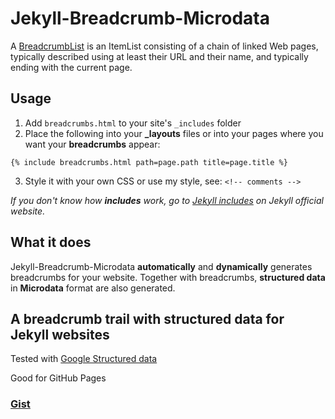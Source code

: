 # Jekyll-Breadcrumb-Microdata

A [BreadcrumbList](https://schema.org/BreadcrumbList) is an ItemList consisting of a chain of linked Web pages, typically described using at least their URL and their name, and typically ending with the current page.

## Usage

1. Add `breadcrumbs.html` to your site's `_includes` folder
2. Place the following into your **_layouts** files or into your pages where you want your **breadcrumbs** appear:

  ```liquid
  {% include breadcrumbs.html path=page.path title=page.title %}
  ```

3. Style it with your own CSS or use my style, see: `<!-- comments -->`

*If you don't know how **includes** work, go to [Jekyll includes](https://jekyllrb.com/docs/includes/) on Jekyll official website.*

## What it does

Jekyll-Breadcrumb-Microdata **automatically** and **dynamically** generates breadcrumbs for your website. 
Together with breadcrumbs, **structured data** in **Microdata** format are also generated.

## A breadcrumb trail with structured data for Jekyll websites

Tested with [Google Structured data](https://search.google.com/structured-data/testing-tool?hl=it)

Good for GitHub Pages

### [Gist](https://gist.github.com/enricocaputo/2509e00403aa4218df28a730ce1aa57a) 

